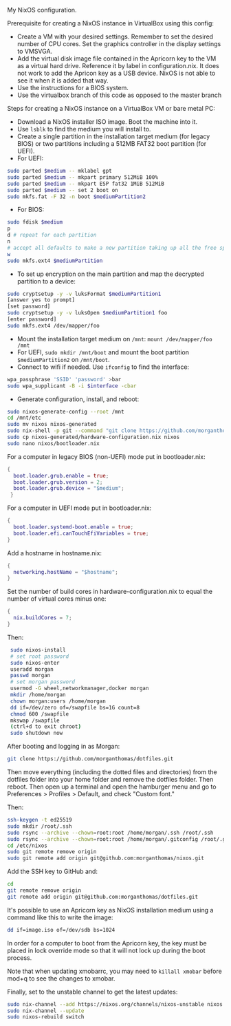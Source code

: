 My NixOS configuration.

Prerequisite for creating a NixOS instance in VirtualBox using this config:

* Create a VM with your desired settings. Remember to set the desired number of CPU cores. Set the graphics controller in the display settings to VMSVGA.
* Add the virtual disk image file contained in the Apricorn key to the VM as a virtual hard drive. Reference it by label in configuration.nix. It does not work to add the Apricon key as a USB device. NixOS is not able to see it when it is added that way.
* Use the instructions for a BIOS system.
* Use the virtualbox branch of this code as opposed to the master branch

Steps for creating a NixOS instance on a VirtualBox VM or bare metal PC:

* Download a NixOS installer ISO image. Boot the machine into it.
* Use `lsblk` to find the medium you will install to.
* Create a single partition in the installation target medium (for legacy BIOS) or two partitions including a 512MB FAT32 boot partition (for UEFI). 
* For UEFI:
```bash
sudo parted $medium -- mklabel gpt
sudo parted $medium -- mkpart primary 512MiB 100%
sudo parted $medium -- mkpart ESP fat32 1MiB 512MiB
sudo parted $medium -- set 2 boot on
sudo mkfs.fat -F 32 -n boot $mediumPartition2
```
   * For BIOS:
```bash
sudo fdisk $medium
p
d # repeat for each partition
n
# accept all defaults to make a new partition taking up all the free space
w
sudo mkfs.ext4 $mediumPartition
```
* To set up encryption on the main partition and map the decrypted partition to a device:
```bash
sudo cryptsetup -y -v luksFormat $mediumPartition1
[answer yes to prompt]
[set password]
sudo cryptsetup -y -v luksOpen $mediumPartition1 foo
[enter password]
sudo mkfs.ext4 /dev/mapper/foo
```
* Mount the installation target medium on `/mnt`: `mount /dev/mapper/foo /mnt`
* For UEFI, `sudo mkdir /mnt/boot` and mount the boot partition `$mediumPartition2` on `/mnt/boot`.
* Connect to wifi if needed. Use `ifconfig` to find the interface:
```bash
wpa_passphrase 'SSID' 'password' >bar
sudo wpa_supplicant -B -i $interface -cbar
```
* Generate configuration, install, and reboot: 
```bash
sudo nixos-generate-config --root /mnt
cd /mnt/etc
sudo mv nixos nixos-generated
sudo nix-shell -p git --command "git clone https://github.com/morganthomas/nixos.git"
sudo cp nixos-generated/hardware-configuration.nix nixos
sudo nano nixos/bootloader.nix
```
For a computer in legacy BIOS (non-UEFI) mode put in bootloader.nix:
```nix
{
  boot.loader.grub.enable = true;
  boot.loader.grub.version = 2;
  boot.loader.grub.device = "$medium";
 }
 ```
 For a computer in UEFI mode put in bootloader.nix:
 ```nix
 {
   boot.loader.systemd-boot.enable = true;
   boot.loader.efi.canTouchEfiVariables = true;
 }
 ```
Add a hostname in hostname.nix:
```nix
{
  networking.hostName = "$hostname";
}
```
Set the number of build cores in hardware-configuration.nix to equal the number of virtual cores minus one:
```nix
{
  nix.buildCores = 7;
}
```
 Then:
```bash 
 sudo nixos-install
 # set root password
 sudo nixos-enter
 useradd morgan
 passwd morgan
 # set morgan password
 usermod -G wheel,networkmanager,docker morgan
 mkdir /home/morgan
 chown morgan:users /home/morgan
 dd if=/dev/zero of=/swapfile bs=1G count=8
 chmod 600 /swapfile
 mkswap /swapfile
 (ctrl+d to exit chroot)
 sudo shutdown now
 ```
 
 After booting and logging in as Morgan:
 
 ```bash
 git clone https://github.com/morganthomas/dotfiles.git
 ```
 
 Then move everything (including the dotted files and directories) from the dotfiles folder into your home folder and remove the dotfiles folder. Then reboot. Then open up a terminal and open the hamburger menu and go to Preferences > Profiles > Default, and check "Custom font."

Then:

```bash
ssh-keygen -t ed25519
sudo mkdir /root/.ssh
sudo rsync --archive --chown=root:root /home/morgan/.ssh /root/.ssh
sudo rsync --archive --chown=root:root /home/morgan/.gitconfig /root/.gitconfig
cd /etc/nixos
sudo git remote remove origin
sudo git remote add origin git@github.com:morganthomas/nixos.git
```

Add the SSH key to GitHub and:

```bash
cd
git remote remove origin
git remote add origin git@github.com:morganthomas/dotfiles.git
```

 It's possible to use an Apricorn key as NixOS installation medium using a command like this to write the image:
 
 ```bash
 dd if=image.iso of=/dev/sdb bs=1024
 ```
 
 In order for a computer to boot from the Apricorn key, the key must be placed in lock override mode so that it will not lock up during the boot process.

Note that when updating xmobarrc, you may need to `killall xmobar` before mod+q to see the changes to xmobar.

Finally, set to the unstable channel to get the latest updates:

```bash
sudo nix-channel --add https://nixos.org/channels/nixos-unstable nixos
sudo nix-channel --update
sudo nixos-rebuild switch
```
